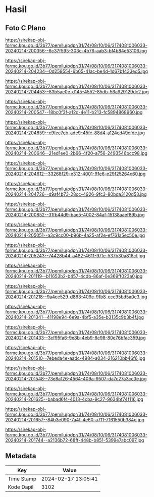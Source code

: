 # Hasil

## Foto C Plano

https://sirekap-obj-formc.kpu.go.id/3b77/pemilu/pdpr/31/74/08/10/06/3174081006033-20240214-200356--6c37f595-303c-4b76-aab3-bf4b84e53106.jpg

https://sirekap-obj-formc.kpu.go.id/3b77/pemilu/pdpr/31/74/08/10/06/3174081006033-20240214-204234--0d259554-6b65-41ac-be4d-1d67b1433ed5.jpg

https://sirekap-obj-formc.kpu.go.id/3b77/pemilu/pdpr/31/74/08/10/06/3174081006033-20240214-204453--83b5ae0e-d145-4552-85db-56a929129dc2.jpg

https://sirekap-obj-formc.kpu.go.id/3b77/pemilu/pdpr/31/74/08/10/06/3174081006033-20240214-200547--18bc0f3f-a12d-4e11-b213-fc5894868960.jpg

https://sirekap-obj-formc.kpu.go.id/3b77/pemilu/pdpr/31/74/08/10/06/3174081006033-20240214-204859--c9fec7eb-ade9-45fc-88d4-a124cd49cfdc.jpg

https://sirekap-obj-formc.kpu.go.id/3b77/pemilu/pdpr/31/74/08/10/06/3174081006033-20240214-200646--21ed1ee0-2b66-4f20-a756-2493546bcc98.jpg

https://sirekap-obj-formc.kpu.go.id/3b77/pemilu/pdpr/31/74/08/10/06/3174081006033-20240214-204612--33268f29-e312-4001-91e6-e29f25264c60.jpg

https://sirekap-obj-formc.kpu.go.id/3b77/pemilu/pdpr/31/74/08/10/06/3174081006033-20240214-204726--d9af4b73-28cc-4926-9fc3-80bda3120d53.jpg

https://sirekap-obj-formc.kpu.go.id/3b77/pemilu/pdpr/31/74/08/10/06/3174081006033-20240214-200852--31fb44d9-bae5-4002-84af-15138aaef89b.jpg

https://sirekap-obj-formc.kpu.go.id/3b77/pemilu/pdpr/31/74/08/10/06/3174081006033-20240214-205051--a3c9cc00-b96b-4a25-af2e-ef761a5ec50e.jpg

https://sirekap-obj-formc.kpu.go.id/3b77/pemilu/pdpr/31/74/08/10/06/3174081006033-20240214-205243--74428b44-a482-4611-97fe-537b30a816cf.jpg

https://sirekap-obj-formc.kpu.go.id/3b77/pemilu/pdpr/31/74/08/10/06/3174081006033-20240214-201119--b11653b2-b457-4cdb-86af-0e369ff023a0.jpg

https://sirekap-obj-formc.kpu.go.id/3b77/pemilu/pdpr/31/74/08/10/06/3174081006033-20240214-201218--9a4ce529-d863-409c-9fb8-cce95bd5a0e3.jpg

https://sirekap-obj-formc.kpu.go.id/3b77/pemilu/pdpr/31/74/08/10/06/3174081006033-20240214-201341--41198e94-6e9a-4bf5-a35e-b3135c9b3b4f.jpg

https://sirekap-obj-formc.kpu.go.id/3b77/pemilu/pdpr/31/74/08/10/06/3174081006033-20240214-201433--3cf95fa6-9e8b-4eb9-8c98-80e76bfac359.jpg

https://sirekap-obj-formc.kpu.go.id/3b77/pemilu/pdpr/31/74/08/10/06/3174081006033-20240214-201510--7ebeda4e-aadc-4984-a034-216210bb46f6.jpg

https://sirekap-obj-formc.kpu.go.id/3b77/pemilu/pdpr/31/74/08/10/06/3174081006033-20240214-201548--73e8a126-4564-409a-9507-da7c27a3cc3e.jpg

https://sirekap-obj-formc.kpu.go.id/3b77/pemilu/pdpr/31/74/08/10/06/3174081006033-20240214-201625--babad6f4-4013-4cba-9c27-9634bf74f116.jpg

https://sirekap-obj-formc.kpu.go.id/3b77/pemilu/pdpr/31/74/08/10/06/3174081006033-20240214-201657--84b3e090-7a4f-4e60-a711-7161550b384d.jpg

https://sirekap-obj-formc.kpu.go.id/3b77/pemilu/pdpr/31/74/08/10/06/3174081006033-20240214-201744--a2136b72-68ff-448b-b851-5399e7abc097.jpg


## Metadata

| Key        | Value               |
| ---------- | ------------------- |
| Time Stamp | 2024-02-17 13:05:41 |
| Kode Dapil | 3102                |



